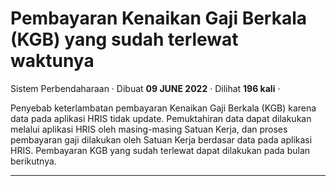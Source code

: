 Pembayaran Kenaikan Gaji Berkala (KGB) yang sudah terlewat waktunya
===================================================================

Sistem Perbendaharaan · Dibuat **09 JUNE 2022** · Dilihat **196 kali** ·

Penyebab keterlambatan pembayaran Kenaikan Gaji Berkala (KGB) karena data pada aplikasi HRIS tidak update. Pemuktahiran data dapat dilakukan melalui aplikasi HRIS oleh masing-masing Satuan Kerja, dan proses pembayaran gaji dilakukan oleh Satuan Kerja berdasar data pada aplikasi HRIS. Pembayaran KGB yang sudah terlewat dapat dilakukan pada bulan berikutnya.  

  
  
  

* * *
